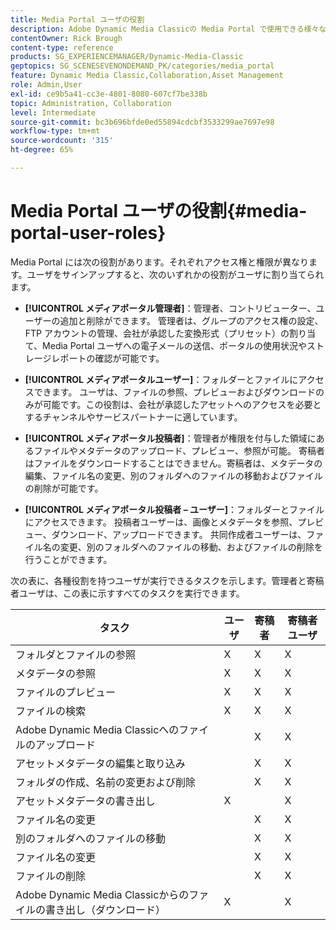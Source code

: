 ```yaml
---
title: Media Portal ユーザの役割
description: Adobe Dynamic Media Classicの Media Portal で使用できる様々なユーザーの役割について説明します。
contentOwner: Rick Brough
content-type: reference
products: SG_EXPERIENCEMANAGER/Dynamic-Media-Classic
geptopics: SG_SCENESEVENONDEMAND_PK/categories/media_portal
feature: Dynamic Media Classic,Collaboration,Asset Management
role: Admin,User
exl-id: ce9b5a41-cc3e-4801-8080-607cf7be338b
topic: Administration, Collaboration
level: Intermediate
source-git-commit: bc3b696bfde0ed55894cdcbf3533299ae7697e98
workflow-type: tm+mt
source-wordcount: '315'
ht-degree: 65%

---
```


# Media Portal ユーザの役割{#media-portal-user-roles}

Media Portal には次の役割があります。それぞれアクセス権と権限が異なります。ユーザをサインアップすると、次のいずれかの役割がユーザに割り当てられます。

* **[!UICONTROL メディアポータル管理者]**：管理者、コントリビューター、ユーザーの追加と削除ができます。 管理者は、グループのアクセス権の設定、FTP アカウントの管理、会社が承認した変換形式（プリセット）の割り当て、Media Portal ユーザへの電子メールの送信、ポータルの使用状況やストレージレポートの確認が可能です。

* **[!UICONTROL メディアポータルユーザー]**：フォルダーとファイルにアクセスできます。 ユーザは、ファイルの参照、プレビューおよびダウンロードのみが可能です。この役割は、会社が承認したアセットへのアクセスを必要とするチャンネルやサービスパートナーに適しています。

* **[!UICONTROL メディアポータル投稿者]**：管理者が権限を付与した領域にあるファイルやメタデータのアップロード、プレビュー、参照が可能。 寄稿者はファイルをダウンロードすることはできません。寄稿者は、メタデータの編集、ファイル名の変更、別のフォルダへのファイルの移動およびファイルの削除が可能です。

* **[!UICONTROL メディアポータル投稿者 – ユーザー]**：フォルダーとファイルにアクセスできます。 投稿者ユーザーは、画像とメタデータを参照、プレビュー、ダウンロード、アップロードできます。 共同作成者ユーザーは、ファイル名の変更、別のフォルダへのファイルの移動、およびファイルの削除を行うことができます。

次の表に、各種役割を持つユーザが実行できるタスクを示します。管理者と寄稿者ユーザは、この表に示すすべてのタスクを実行できます。

| タスク | ユーザ | 寄稿者 | 寄稿者ユーザ |
| --- | --- | --- | --- |
| フォルダとファイルの参照 | X | X | X |
| メタデータの参照 | X | X | X |
| ファイルのプレビュー | X | X | X |
| ファイルの検索 | X | X | X |
| Adobe Dynamic Media Classicへのファイルのアップロード | | X | X |
| アセットメタデータの編集と取り込み | | X | X |
| フォルダの作成、名前の変更および削除 | | X | X |
| アセットメタデータの書き出し | X | | X |
| ファイル名の変更 | | X | X |
| 別のフォルダへのファイルの移動 | | X | X |
| ファイル名の変更 | | X | X |
| ファイルの削除 | | X | X |
| Adobe Dynamic Media Classicからのファイルの書き出し（ダウンロード） | X | | X |
